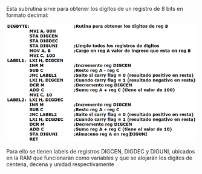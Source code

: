 Esta subrutina sirve para obtener los dígitos de un registro de 8 bits en formato decimal:<br>

<img src="digbyte_8085.PNG">

Para ello se tienen labels de registros DIGCEN, DIGDEC y DIGUNI, ubicados en la RAM que funcionarán como variables y que se alojarán los digitos de centena, decena y unidad respectivamente

